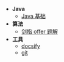* **Java**
  - [Java 基础](java/java)
* **算法**
  - [剑指 offer 题解](algorithm/剑指%20offer%20题解)
* **工具**
  - [docsify](tools/docsify)
  - [git](tools/git)

